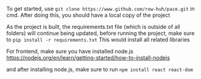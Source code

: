 To get started, use 
`git clone https://www.github.com/row-huh/pace.git`
in cmd. After doing this, you should have a local copy of the project

As the project is built, the requirements.txt file (which is outside of all folders) will continue being updated, before running the project, make sure to 
`pip install -r requirements.txt` 
This would install all related libraries

For frontend, make sure you have installed node.js 
https://nodejs.org/en/learn/getting-started/how-to-install-nodejs

and after installing node.js, make sure to run 
`npm install react react-dom`
